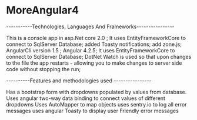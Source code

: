 # MoreAngular4

 -----------Technologies, Languages And Frameworks----------------

This is a console app in asp.Net core 2.0 ;
It uses EntityFrameworkCore to connect to SqlServer Database;
added Toasty notifications;
add zone.js;
AngularCli version 1.5 ;
Angular 4.2.5;
It uses EntityFrameworkCore to connect to SqlServer Database;
DotNet Watch is used so that upon changes to the file the app restarts - allowing you to make changes to server side code without 
stopping the run;





----------Features and methodologies used ----------------

Has a bootstrap form with dropdowns populated by values from database.
Uses angular two-way data binding to connect values of different dropdowns
Uses AutoMapper to map objects 
uses sentry.io to log all error messages
uses angular Toasty to display user Friendly error messages




